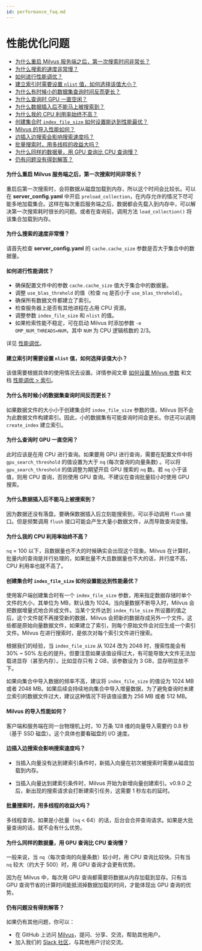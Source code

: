 ```yaml
---
id: performance_faq.md
---
```


# 性能优化问题

<!-- TOC -->

- [为什么重启 Milvus 服务端之后，第一次搜索时间非常长？](#为什么重启-milvus-服务端之后第一次搜索时间非常长)            
- [为什么搜索的速度非常慢？](#为什么搜索的速度非常慢)            
- [如何进行性能调优？](#如何进行性能调优)           
- [建立索引时需要设置 `nlist` 值，如何选择该值大小？](#建立索引时需要设置-nlist-值如何选择该值大小)            
- [为什么有时候小的数据集查询时间反而更长？](#为什么有时候小的数据集查询时间反而更长)             
- [为什么查询时 GPU 一直空闲？](#为什么查询时-gpu-一直空闲)            
- [为什么数据插入后不能马上被搜索到？](#为什么数据插入后不能马上被搜索到)          
- [为什么我的 CPU 利用率始终不高？](#为什么我的-CPU-利用率始终不高)         
- [创建集合时 `index_file_size` 如何设置能达到性能最优？](#创建集合时-index_file_size-如何设置能达到性能最优)            
- [Milvus 的导入性能如何？](#milvus-的导入性能如何)             
- [边插入边搜索会影响搜索速度吗？](#边插入边搜索会影响搜索速度吗)             
- [批量搜索时，用多线程的收益大吗？](#批量搜索时用多线程的收益大吗)             
- [为什么同样的数据量，用 GPU 查询比 CPU 查询慢？](#为什么同样的数据量用-gpu-查询比-cpu-查询慢)
- [仍有问题没有得到解答？](#仍有问题没有得到解答)


<!-- /TOC -->


#### 为什么重启 Milvus 服务端之后，第一次搜索时间非常长？

重启后第一次搜索时，会将数据从磁盘加载到内存，所以这个时间会比较长。可以在 **server_config.yaml** 中开启 `preload_collection`，在内存允许的情况下尽可能多地加载集合。这样在每次重启服务端之后，数据都会先载入到内存中，可以解决第一次搜索耗时很长的问题。或者在查询前，调用方法 `load_collection()` 将该集合加载到内存。


#### 为什么搜索的速度非常慢？

请首先检查 **server_config.yaml** 的 `cache.cache_size` 参数是否大于集合中的数据量。


#### 如何进行性能调优？

- 确保配置文件中的参数 `cache.cache_size` 值大于集合中的数据量。
- 调整 `use_blas_threhold` 的值（检查 `nq` 是否小于 `use_blas_threhold`）。
- 确保所有数据文件都建立了索引。
- 检查服务器上是否有其他进程在占用 CPU 资源。
- 调整参数 `index_file_size` 和 `nlist` 的值。
- 如果检索性能不稳定，可在启动 Milvus 时添加参数 `-e OMP_NUM_THREADS=NUM`，其中 `NUM` 为 CPU 逻辑核数的 2/3。

详见 [性能调优](tuning.md)。


#### 建立索引时需要设置 `nlist` 值，如何选择该值大小？

该值需要根据具体的使用情况去设置。详情参阅文章 [如何设置 Milvus 参数](https://www.milvus.io/cn/blogs/2020-2-16-api-setting.md) 和文档 [性能调优 > 索引](tuning.md#索引)。


#### 为什么有时候小的数据集查询时间反而更长？

如果数据文件的大小小于创建集合时 `index_file_size` 参数的值，Milvus 则不会为此数据文件构建索引。因此，小的数据集有可能查询时间会更长。你还可以调用 `create_index` 建立索引。


#### 为什么查询时 GPU 一直空闲？

此时应该是在用 CPU 进行查询。如果要用 GPU 进行查询，需要在配置文件中将 `gpu_search_threshold` 的值设置为大于 `nq` (每次查询的向量条数) 。可以将 `gpu_search_threshold` 的值调整为期望开启 GPU 搜索的 `nq` 数。若 `nq` 小于该值，则用 CPU 查询，否则使用 GPU 查询。不建议在查询批量较小时使用 GPU 搜索。


#### 为什么数据插入后不能马上被搜索到？

因为数据还没有落盘。要确保数据插入后立刻能搜索到，可以手动调用 `flush` 接口。但是频繁调用 `flush` 接口可能会产生大量小数据文件，从而导致查询变慢。


#### 为什么我的 CPU 利用率始终不高？

`nq` = 100 以下，且数据量也不大的时候确实会出现这个现象。Milvus 在计算时，批量内的查询是并行处理的，如果批量不大且数据量也不大的话，并行度不高，CPU 利用率也就不高了。


#### 创建集合时 `index_file_size` 如何设置能达到性能最优？

使用客户端创建集合时有一个 `index_file_size` 参数，用来指定数据存储时单个文件的大小，其单位为 MB，默认值为 1024。当向量数据不断导入时，Milvus 会把数据增量式地合并成文件。当某个文件达到 `index_file_size` 所设置的值之后，这个文件就不再接受新的数据，Milvus 会把新的数据存成另外一个文件。这些都是原始向量数据文件，如果建立了索引，则每个原始文件会对应生成一个索引文件。Milvus 在进行搜索时，是依次对每个索引文件进行搜索。

根据我们的经验，当 `index_file_size` 从 1024 改为 2048 时，搜索性能会有 30% ~ 50% 左右的提升。但要注意如果该值设得过大，有可能导致大文件无法加载进显存（甚至内存）。比如显存只有 2 GB，该参数设为 3 GB，显存明显放不下。

如果向集合中导入数据的频率不高，建议将 `index_file_size` 的值设为 1024 MB 或者 2048 MB。如果后续会持续地向集合中导入增量数据，为了避免查询时未建立索引的数据文件过大，建议这种情况下将该值设置为 256 MB 或者 512 MB。


#### Milvus 的导入性能如何？

客户端和服务端在同一台物理机上时，10 万条 128 维的向量导入需要约 0.8 秒（基于 SSD 磁盘）。这个具体也要看磁盘的 I/O 速度。


#### 边插入边搜索会影响搜索速度吗？

- 当插入向量没有达到建索引条件时，新插入向量在初次被搜索时需要从磁盘加载到内存。

- 当插入向量达到建索引条件时，Milvus 开始为新增向量创建索引。v0.9.0 之后，新出现的搜索请求会打断建索引任务，这需要 1 秒左右的延时。


#### 批量搜索时，用多线程的收益大吗？

多线程查询，如果是小批量（`nq` < 64）的话，后台会合并查询请求。如果是大批量查询的话，就不会有什么优势。


#### 为什么同样的数据量，用 GPU 查询比 CPU 查询慢？

一般来说，当 `nq`（每次查询的向量条数）较小时，用 CPU 查询比较快。只有当 `nq` 较大（约大于 500）时，用 GPU 查询才会更有优势。

因为在 Milvus 中，每次用 GPU 查询都需要将数据从内存加载到显存。只有当 GPU 查询节省的计算时间能抵消掉数据加载的时间，才能体现出 GPU 查询的优势。



#### 仍有问题没有得到解答？

如果仍有其他问题，你可以：

- 在 GitHub 上访问 [Milvus](https://github.com/milvus-io/milvus/issues)，提问、分享、交流，帮助其他用户。
- 加入我们的 [Slack 社区](https://join.slack.com/t/milvusio/shared_invite/enQtNzY1OTQ0NDI3NjMzLWNmYmM1NmNjOTQ5MGI5NDhhYmRhMGU5M2NhNzhhMDMzY2MzNDdlYjM5ODQ5MmE3ODFlYzU3YjJkNmVlNDQ2ZTk)，与其他用户讨论交流。

